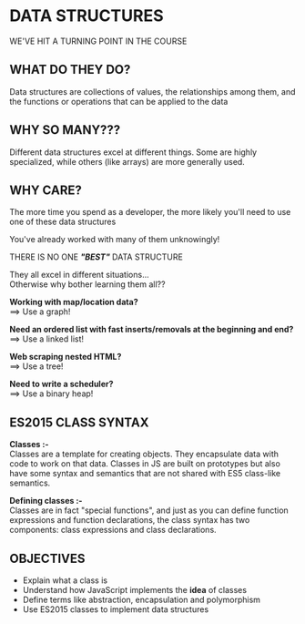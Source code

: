 
# DATA STRUCTURES

WE'VE HIT A
TURNING POINT IN THE COURSE

## WHAT DO THEY DO?

Data structures are collections of values, the relationships among them, and the functions or operations that can be applied to the data
## WHY SO MANY???

Different data structures excel at different things.  Some are highly specialized, while others (like arrays) are more generally used.
## WHY CARE?

The more time you spend as a developer, the more likely you'll need to use one of these data structures

You've already worked with many of them unknowingly!

THERE IS NO ONE ***"BEST"*** DATA STRUCTURE

They all excel in different situations... \
Otherwise why bother learning them all??

**Working with map/location data?** \
==> Use a graph!

**Need an ordered list with fast inserts/removals at the beginning and end?** \
==> Use a linked list!

**Web scraping nested HTML?** \
==> Use a tree!

**Need to write a scheduler?** \
==> Use a binary heap!

## ES2015 CLASS SYNTAX

**Classes :-** \
Classes are a template for creating objects. They encapsulate data with code to work on that data. Classes in JS are built on prototypes but also have some syntax and semantics that are not shared with ES5 class-like semantics.

**Defining classes :-** \
Classes are in fact "special functions", and just as you can define function expressions and function declarations, the class syntax has two components: class expressions and class declarations.
## OBJECTIVES

- Explain what a class is
- Understand how JavaScript implements the **idea** of classes
- Define terms like abstraction, encapsulation and polymorphism
- Use ES2015 classes to implement data structures